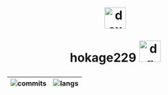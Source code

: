 <h1 align="center">
    <img alt="dex" src="https://raw.githubusercontent.com/hokage229/hokage229/master/laptop.gif" width="50px">
    <p>
        hokage229
        <img alt="dg" src="https://raw.githubusercontent.com/hokage229/hokage229/master/ripqsuad-drain.gif" width="50px">
    </p>
</h1>

| <img align="center" src="https://github-stats-seven-blond.vercel.app/api?username=hokage229&show_icons=true&theme=github_dark&hide_border=true" alt="commits" /> | <img align="center" src="https://github-stats-seven-blond.vercel.app/api/top-langs/?username=hokage229&layout=compact&hide=css,html&theme=github_dark&hide_border=true" alt="langs"  /> |
| ------------- | ------------- |
